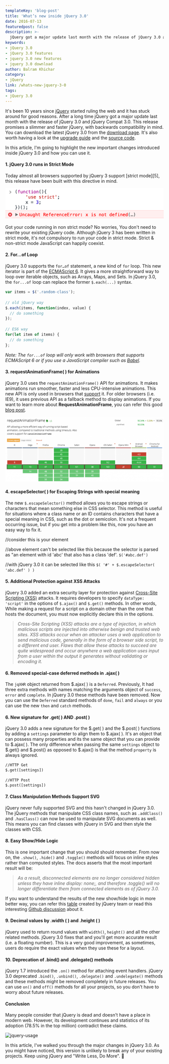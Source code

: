 ```yaml
---
templateKey: 'blog-post'
title: 'What’s new inside jQuery 3.0'
date: 2016-07-13
featuredpost: false
description: >-
  jQuery got a major update last month with the release of jQuery 3.0 and jQuery Compat 3.0. This release promises a slimmer and faster jQuery, with backward compatibility.
keywords:
- jQuery 3.0
- jQuery 3.0 features
- jquery 3.0 new features
- jquery 3.0 download
author: Balram Khichar
category:
- jQuery
link: /whats-new-jquery-3-0
tags:
- jQuery 3.0
---
```


It's been 10 years since [jQuery](http://jquery.com/) started ruling the web and it has stuck around for good reasons. After a long time jQuery got a major update last month with the release of jQuery 3.0 and jQuery Compat 3.0. This release promises a slimmer and faster jQuery, with backwards compatibility in mind. You can download the latest jQuery 3.0 from the [download page](http://jquery.com/download/). It's also worth having a look at the [upgrade guide](http://jquery.com/upgrade-guide/3.0/) and the [source code](https://code.jquery.com/jquery-3.0.0.js).

In this article, I'm going to highlight the new important changes introduced inside jQuery 3.0 and how you can use it.

 

#### 1\. jQuery 3.0 runs in Strict Mode

Today almost all browsers supported by jQuery 3 support [strict mode][5], this release have been built with this directive in mind.

![Jquery-strict](./images/eWqih.png)

Got your code running in non strict mode? No worries, You don't need to rewrite your existing jQuery code. Although jQuery 3 has been written in strict mode, it's not compulsory to run your code in strict mode. Strict & non-strict mode JavaScript can happily coexist.


#### 2\. For…of Loop

jQuery 3.0 supports the `for…of` statement, a new kind of `for` loop. This new iterator is part of the [ECMAScript 6](http://es6-features.org/). It gives a more straightforward way to loop over iterable objects, such as Arrays, Maps, and Sets. In jQuery 3.0, the `for...of` loop can replace the former `$.each(...)` syntax.
    
```js
var items = $('.random-class');

// old jQuery way
$.each(items, function(index, value) {
  // do something
});

// ES6 way
for(let item of items) {
  // do something
};
```

_Note: The `for...of` loop will only work with browsers that supports ECMAScript 6 or if you use a JavaScript compiler such as [Babel](https://babeljs.io/)._

 

#### 3\. requestAnimationFrame( ) for Animations

jQuery 3.0 uses the `requestAnimationFrame()` API for animations. It makes animations run smoother, faster and less CPU-intensive animations. This new API is only used in browsers that [support](http://caniuse.com/#feat=requestanimationframe) it. For older browsers (i.e. IE9), it uses previous API as a fallback method to display animations. If you want to learn more about **RequestAnimationFrame**, you can refer this good [blog post](https://css-tricks.com/using-requestanimationframe/).

![requestanimationframe-support](./images/requestanimationframe-support-1024x418.png)

 

 

#### 4\. escapeSelector( ) for Escaping Strings with special meaning

The new `$.escapeSelector()` method allows you to escape strings or characters that mean something else in CSS selector. This method is useful for situations where a class name or an ID contains characters that have a special meaning in CSS, such as the dot or semicolon. It's not a frequent occurring issue, but if you get into a problem like this, now you have an easy way to fix it.
    
    
//consider this is your element



//above element can't be selected like this because the selector is parsed as "an element with id 'abc' that also has a class 'def'.
```$('#abc.def')```

//with jQuery 3.0 it can be selected like this
```$( '#' + $.escapeSelector( 'abc.def' ) )```
    

 

#### 5\. Additional Protection against XSS Attacks

jQuery 3.0 added an extra security layer for protection against [Cross-Site Scripting (XSS)](https://www.owasp.org/index.php/Cross-site_Scripting_(XSS)) attacks. It requires developers to specify `dataType: 'script'` in the options of `$.ajax()` and `$.get()` methods. In other words, While making a request for a script on a domain other than the one that hosts the document, you must now explicitly declare this in the options.

> _Cross-Site Scripting (XSS) attacks are a type of injection, in which malicious scripts are injected into otherwise benign and trusted web sites. XSS attacks occur when an attacker uses a web application to send malicious code, generally in the form of a browser side script, to a different end user. Flaws that allow these attacks to succeed are quite widespread and occur anywhere a web application uses input from a user within the output it generates without validating or encoding it._

 

#### 6\. Removed special-case deferred methods in .ajax( )

The `jqXHR` object returned from $.ajax( ) is a `Deferred`. Previously, It had three extra methods with names matching the arguments object of `success`, `error` and `complete`. In jQuery 3.0 these methods have been removed. Now you can use the `Deferred` standard methods of `done`, `fail` and `always` or you can use the new `then` and `catch` methods.

 

#### 6\. New signature for .get( ) AND .post( )

jQuery 3.0 adds a new signature for the $.get( ) and the $.post( ) functions by adding a `settings` parameter to align them to $.ajax( ). It's an object that can possess many properties and its the same object that you can provide to $.ajax( ). The only difference when passing the same `settings` object to $.get() and $.post() as opposed to $.ajax() is that the method `property` is always ignored.
    
```
//HTTP Get
$.get([settings])

//HTTP Post
$.post([settings])
``` 

 

#### 7\. Class Manipulation Methods Support SVG

jQuery never fully supported SVG and this hasn't changed in jQuery 3.0. The jQuery methods that manipulate CSS class names, such as `.addClass()` and `.hasClass()` can now be used to manipulate SVG documents as well. This means you can find classes with jQuery in SVG and then style the classes with CSS.

 

#### 8\. Easy Show/Hide Logic

This is one important change that you should should remember. From now on, the `.show()`, `.hide()` and `.toggle()` methods will focus on inline styles rather than computed styles. The docs asserts that the most important result will be:

> _As a result, disconnected elements are no longer considered hidden unless they have inline display: none;, and therefore .toggle() will no longer differentiate them from connected elements as of jQuery 3.0._

If you want to understand the results of the new show/hide logic in more better way, you can refer this [table](https://docs.google.com/spreadsheets/d/1UaISjcS3UMxVJ7eSBIXtK-jqF8Grl67w640peCqlkoc/edit) created by jQuery team or read this interesting [Github discussion](https://github.com/jquery/jquery/issues/2854) about it.

 

#### 9\. Decimal values by .width ( ) and .height ( )

jQuery used to return round values with `width()`, `height()` and all the other related methods. jQuery 3.0 fixes that and you'll get more accurate result (i.e. a floating number). This is a very good improvement, as sometimes, users do require the exact values when they use these for a layout.

 

#### 10\. Deprecation of .bind() and .delegate() methods

jQuery 1.7 introduced the `.on()` method for attaching event handlers. jQuery 3.0 deprecated `.bind()`, `.unbind()`, `.delegate()` and `.undelegate()` methods and these methods might be removed completely in future releases. You can use `on()` and `off()` methods for all your projects, so you don't have to worry about future releases.

 

#### Conclusion

Many people consider that jQuery is dead and doesn't have a place in modern web. However, its development continues and statistics of its adoption (78.5% in the top million) contradict these claims.

![jquery-usage](./images/Screen-Shot-2016-07-12-at-7.37.08-PM.png)

In this article, I've walked you through the major changes in jQuery 3.0. As you might have noticed, this version is unlikely to break any of your existing projects. Keep using jQuery and "Write Less, Do More". 🙂